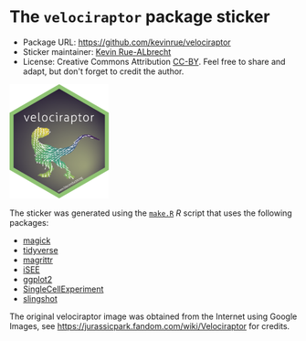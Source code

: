 # The `velociraptor` package sticker

* Package URL: https://github.com/kevinrue/velociraptor
* Sticker maintainer: [Kevin Rue-ALbrecht](https://github.com/kevinrue/)
* License: Creative Commons Attribution
[CC-BY](https://creativecommons.org/licenses/by/2.0/). Feel free to
share and adapt, but don't forget to credit the author.


<p align = "left">
<img src="./velociraptor_sticker.png" height="200">
</p>

The sticker was generated using
the [`make.R`](./make.R) _R_ script that uses the following packages:

- [magick](https://CRAN.R-project.org/package=magick)
- [tidyverse](https://CRAN.R-project.org/package=tidyverse)
- [magrittr](https://CRAN.R-project.org/package=magrittr)
- [iSEE](https://bioconductor.org/packages/iSEE/)
- [ggplot2](https://CRAN.R-project.org/package=ggplot2)
- [SingleCellExperiment](https://bioconductor.org/packages/SingleCellExperiment)
- [slingshot](https://bioconductor.org/packages/slingshot)

The original velociraptor image was obtained from the Internet using Google Images, see <https://jurassicpark.fandom.com/wiki/Velociraptor> for credits.
